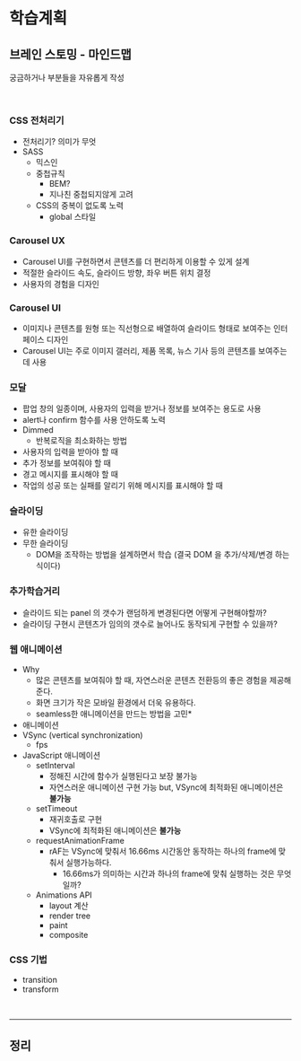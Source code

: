 # 학습계획

## 브레인 스토밍 - 마인드맵

궁금하거나 부분들을 자유롭게 작성

<br>

### CSS 전처리기

- 전처리기? 의미가 무엇
- SASS
  - 믹스인
  - 중첩규칙
    - BEM?
    - 지나친 중첩되지않게 고려
  - CSS의 중복이 없도록 노력
    - global 스타일

### Carousel UX

- Carousel UI를 구현하면서 콘텐츠를 더 편리하게 이용할 수 있게 설계
- 적절한 슬라이드 속도, 슬라이드 방향, 좌우 버튼 위치 결정
- 사용자의 경험을 디자인

### Carousel UI

- 이미지나 콘텐츠를 원형 또는 직선형으로 배열하여 슬라이드 형태로 보여주는 인터페이스 디자인
- Carousel UI는 주로 이미지 갤러리, 제품 목록, 뉴스 기사 등의 콘텐츠를 보여주는 데 사용

### 모달

- 팝업 창의 일종이며, 사용자의 입력을 받거나 정보를 보여주는 용도로 사용
- alert나 confirm 함수를 사용 안하도록 노력
- Dimmed
  - 반복로직을 최소화하는 방법
- 사용자의 입력을 받아야 할 때
- 추가 정보를 보여줘야 할 때
- 경고 메시지를 표시해야 할 때
- 작업의 성공 또는 실패를 알리기 위해 메시지를 표시해야 할 때

### 슬라이딩

- 유한 슬라이딩
- 무한 슬라이딩
  - DOM을 조작하는 방법을 설계하면서 학습 (결국 DOM 을 추가/삭제/변경 하는 식이다)

### 추가학습거리

- 슬라이드 되는 panel 의 갯수가 랜덤하게 변경된다면 어떻게 구현해야할까?
- 슬라이딩 구현시 콘텐츠가 임의의 갯수로 늘어나도 동작되게 구현할 수 있을까?

### 웹 애니메이션

- Why
  - 많은 콘텐츠를 보여줘야 할 때, 자연스러운 콘텐츠 전환등의 좋은 경험을 제공해준다.
  - 화면 크기가 작은 모바일 환경에서 더욱 유용하다.
  - seamless한 애니메이션을 만드는 방법을 고민\*
- 애니메이션
- VSync (vertical synchronization)
  - fps
- JavaScript 애니메이션
  - setInterval
    - 정해진 시간에 함수가 실행된다고 보장 불가능
    - 자연스러운 애니메이션 구현 가능 but, VSync에 최적화된 애니메이션은 **불가능**
  - setTimeout
    - 재귀호출로 구현
    - VSync에 최적화된 애니메이션은 **불가능**
  - requestAnimationFrame
    - rAF는 VSync에 맞춰서 16.66ms 시간동안 동작하는 하나의 frame에 맞춰서 실행가능하다.
      - 16.66ms가 의미하는 시간과 하나의 frame에 맞춰 실행하는 것은 무엇일까?
  - Animations API
    - layout 계산
    - render tree
    - paint
    - composite

### CSS 기법

- transition
- transform

<br>

<hr>

## 정리
